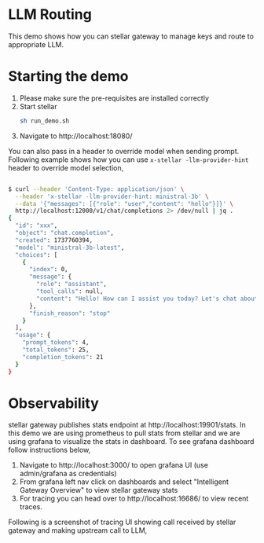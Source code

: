 # LLM Routing
This demo shows how you can stellar  gateway to manage keys and route to appropriate LLM.

# Starting the demo
1. Please make sure the pre-requisites are installed correctly
1. Start stellar
   ```sh
   sh run_demo.sh
   ```
1. Navigate to http://localhost:18080/

You can also pass in a header to override model when sending prompt. Following example shows how you can use `x-stellar -llm-provider-hint` header to override model selection,

```bash

$ curl --header 'Content-Type: application/json' \
  --header 'x-stellar -llm-provider-hint: ministral-3b' \
  --data '{"messages": [{"role": "user","content": "hello"}]}' \
  http://localhost:12000/v1/chat/completions 2> /dev/null | jq .
{
  "id": "xxx",
  "object": "chat.completion",
  "created": 1737760394,
  "model": "ministral-3b-latest",
  "choices": [
    {
      "index": 0,
      "message": {
        "role": "assistant",
        "tool_calls": null,
        "content": "Hello! How can I assist you today? Let's chat about anything you'd like. 😊"
      },
      "finish_reason": "stop"
    }
  ],
  "usage": {
    "prompt_tokens": 4,
    "total_tokens": 25,
    "completion_tokens": 21
  }
}

```

# Observability
stellar gateway publishes stats endpoint at http://localhost:19901/stats. In this demo we are using prometheus to pull stats from stellar  and we are using grafana to visualize the stats in dashboard. To see grafana dashboard follow instructions below,

1. Navigate to http://localhost:3000/ to open grafana UI (use admin/grafana as credentials)
1. From grafana left nav click on dashboards and select "Intelligent Gateway Overview" to view stellar  gateway stats
1. For tracing you can head over to http://localhost:16686/ to view recent traces.

Following is a screenshot of tracing UI showing call received by stellar  gateway and making upstream call to LLM,
